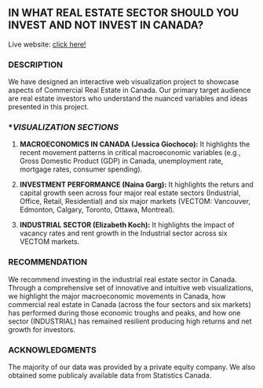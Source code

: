 ## **IN WHAT REAL ESTATE SECTOR SHOULD YOU INVEST AND NOT INVEST IN CANADA?**

Live website: [click here!](https://csci-171.github.io/di/)

### **DESCRIPTION**

We have designed an interactive web visualization project to showcase aspects of Commercial Real Estate in Canada. Our primary target audience are real estate investors who understand the nuanced variables and ideas presented in this project. 


### **VISUALIZATION SECTIONS*

1. **MACROECONOMICS IN CANADA (Jessica Giochoco):** It highlights the recent movement patterns in critical macroeconomic variables (e.g., Gross Domestic Product (GDP) in Canada, unemployment rate, mortgage rates, consumer spending). 

2. **INVESTMENT PERFORMANCE (Naina Garg):** It highlights the returs and capital growth seen across four major real estate sectors (Industrial, Office, Retail, Residential) and six major markets (VECTOM: Vancouver, Edmonton, Calgary, Toronto, Ottawa, Montreal).
   
3. **INDUSTRIAL SECTOR (Elizabeth Koch):** It highlights the impact of vacancy rates and rent growth in the Industrial sector across six VECTOM markets.
   

### **RECOMMENDATION**

We recommend investing in the industrial real estate sector in Canada. Through a comprehensive set of innovative and intuitive web visualizations, we highlight the major macroeconomic movements in Canada, how commercial real estate  in Canada (across the four sectors and six markets) has performed during those economic troughs and peaks, and how one sector (INDUSTRIAL) has remained resilient producing high returns and net growth for investors. 

### **ACKNOWLEDGMENTS**
The majority of our data was provided by a private equity company. We also obtained some publicaly available data from Statistics Canada. 

